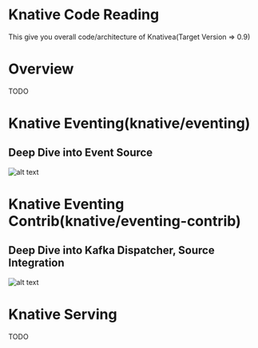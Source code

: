 # Knative Code Reading

This give you overall code/architecture of Knativea(Target Version => 0.9)

# Overview
TODO

# Knative Eventing(knative/eventing)

## Deep Dive into Event Source
![alt text](https://raw.githubusercontent.com/ukinau/knative-analyse/master/Knative-Eventing-Event-Source.png)

# Knative Eventing Contrib(knative/eventing-contrib)

## Deep Dive into Kafka Dispatcher, Source Integration
![alt text](https://raw.githubusercontent.com/ukinau/knative-analyse/master/Knative-Kafka-Ingretion.png)

# Knative Serving
TODO
